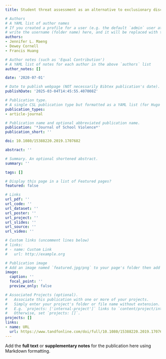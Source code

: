 ```yaml
---
title: Student threat assessment as an alternative to exclusionary discipline

# Authors
# A YAML list of author names
# If you created a profile for a user (e.g. the default `admin` user at `content/authors/admin/`), 
# write the username (folder name) here, and it will be replaced with their full name and linked to their profile.
authors:
- Jennifer L. Maeng
- Dewey Cornell
- Francis Huang

# Author notes (such as 'Equal Contribution')
# A YAML list of notes for each author in the above `authors` list
author_notes: []

date: '2020-07-01'

# Date to publish webpage (NOT necessarily Bibtex publication's date).
publishDate: '2025-03-04T14:45:55.407008Z'

# Publication type.
# A single CSL publication type but formatted as a YAML list (for Hugo requirements).
publication_types:
- article-journal

# Publication name and optional abbreviated publication name.
publication: '*Journal of School Violence*'
publication_short: ''

doi: 10.1080/15388220.2019.1707682

abstract: ''

# Summary. An optional shortened abstract.
summary: ''

tags: []

# Display this page in a list of Featured pages?
featured: false

# Links
url_pdf: ''
url_code: ''
url_dataset: ''
url_poster: ''
url_project: ''
url_slides: ''
url_source: ''
url_video: ''

# Custom links (uncomment lines below)
# links:
# - name: Custom Link
#   url: http://example.org

# Publication image
# Add an image named `featured.jpg/png` to your page's folder then add a caption below.
image:
  caption: ''
  focal_point: ''
  preview_only: false

# Associated Projects (optional).
#   Associate this publication with one or more of your projects.
#   Simply enter your project's folder or file name without extension.
#   E.g. `projects: ['internal-project']` links to `content/project/internal-project/index.md`.
#   Otherwise, set `projects: []`.
projects: []
links:
- name: URL
  url: https://www.tandfonline.com/doi/full/10.1080/15388220.2019.1707682
---
```


Add the **full text** or **supplementary notes** for the publication here using Markdown formatting.
